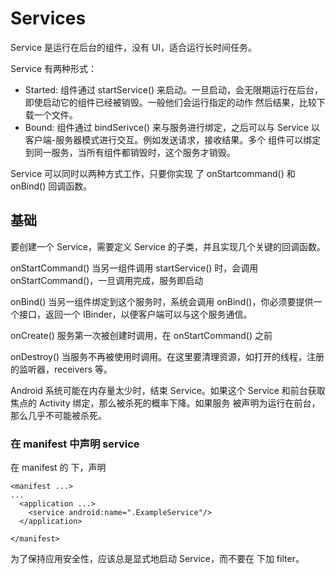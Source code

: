 # Services
Service 是运行在后台的组件，没有 UI，适合运行长时间任务。

Service 有两种形式：

* Started: 组件通过 startService() 来启动。一旦启动，会无限期运行在后台，即使启动它的组件已经被销毁。一般他们会运行指定的动作
然后结果，比较下载一个文件。
* Bound: 组件通过 bindSerivce() 来与服务进行绑定，之后可以与 Service 以客户端-服务器模式进行交互。例如发送请求，接收结果。多个
组件可以绑定到同一服务，当所有组件都销毁时，这个服务才销毁。

Service 可以同时以两种方式工作，只要你实现 了 onStartcommand() 和 onBind() 回调函数。

## 基础
要创建一个 Service，需要定义 Service 的子类，并且实现几个关键的回调函数。

onStartCommand()
当另一组件调用  startService() 时，会调用 onStartCommand()，一旦调用完成，服务即启动

onBind()
当另一组件绑定到这个服务时，系统会调用 onBind()，你必须要提供一个接口，返回一个 IBinder，以便客户端可以与这个服务通信。

onCreate()
服务第一次被创建时调用，在 onStartCommand() 之前

onDestroy()
当服务不再被使用时调用。在这里要清理资源，如打开的线程，注册的监听器，receivers 等。

Android 系统可能在内存量太少时，结束 Service。如果这个 Service 和前台获取焦点的 Activity 绑定，那么被杀死的概率下降。如果服务
被声明为运行在前台，那么几乎不可能被杀死。

### 在 manifest 中声明 service
在 manifest 的 <application> 下，声明 <service>

```
<manifest ...>
...
  <application ...>
    <service android:name=".ExampleService"/>
  </application>
    
</manifest>
```

为了保持应用安全性，应该总是显式地启动 Service，而不要在 <service> 下加 filter。

